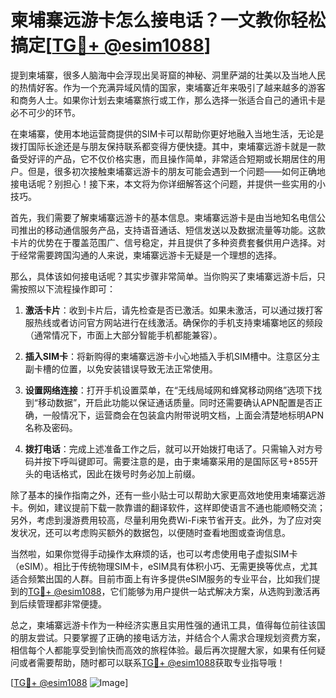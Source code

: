 # 柬埔寨远游卡怎么接电话？一文教你轻松搞定[[TG💪+ @esim1088](https://t.me/s/esim1088)]

提到柬埔寨，很多人脑海中会浮现出吴哥窟的神秘、洞里萨湖的壮美以及当地人民的热情好客。作为一个充满异域风情的国家，柬埔寨近年来吸引了越来越多的游客和商务人士。如果你计划去柬埔寨旅行或工作，那么选择一张适合自己的通讯卡是必不可少的环节。

在柬埔寨，使用本地运营商提供的SIM卡可以帮助你更好地融入当地生活，无论是拨打国际长途还是与朋友保持联系都变得方便快捷。其中，柬埔寨远游卡就是一款备受好评的产品，它不仅价格实惠，而且操作简单，非常适合短期或长期居住的用户。但是，很多初次接触柬埔寨远游卡的朋友可能会遇到一个问题——如何正确地接电话呢？别担心！接下来，本文将为你详细解答这个问题，并提供一些实用的小技巧。

首先，我们需要了解柬埔寨远游卡的基本信息。柬埔寨远游卡是由当地知名电信公司推出的移动通信服务产品，支持语音通话、短信发送以及数据流量等功能。这款卡片的优势在于覆盖范围广、信号稳定，并且提供了多种资费套餐供用户选择。对于经常需要跨国沟通的人来说，柬埔寨远游卡无疑是一个理想的选择。

那么，具体该如何接电话呢？其实步骤非常简单。当你购买了柬埔寨远游卡后，只需按照以下流程操作即可：

1. **激活卡片**：收到卡片后，请先检查是否已激活。如果未激活，可以通过拨打客服热线或者访问官方网站进行在线激活。确保你的手机支持柬埔寨地区的频段（通常情况下，市面上大部分智能手机都能兼容）。

2. **插入SIM卡**：将新购得的柬埔寨远游卡小心地插入手机SIM槽中。注意区分主副卡槽的位置，以免安装错误导致无法正常使用。

3. **设置网络连接**：打开手机设置菜单，在“无线局域网和蜂窝移动网络”选项下找到“移动数据”，开启此功能以保证通话质量。同时还需要确认APN配置是否正确，一般情况下，运营商会在包装盒内附带说明文档，上面会清楚地标明APN名称及密码。

4. **拨打电话**：完成上述准备工作之后，就可以开始拨打电话了。只需输入对方号码并按下呼叫键即可。需要注意的是，由于柬埔寨采用的是国际区号+855开头的电话格式，因此在拨号时务必加上前缀。

除了基本的操作指南之外，还有一些小贴士可以帮助大家更高效地使用柬埔寨远游卡。例如，建议提前下载一款靠谱的翻译软件，这样即使语言不通也能顺畅交流；另外，考虑到漫游费用较高，尽量利用免费Wi-Fi来节省开支。此外，为了应对突发状况，还可以考虑购买额外的数据包，以便随时查看地图或查询信息。

当然啦，如果你觉得手动操作太麻烦的话，也可以考虑使用电子虚拟SIM卡（eSIM）。相比于传统物理SIM卡，eSIM具有体积小巧、无需更换等优点，尤其适合频繁出国的人群。目前市面上有许多提供eSIM服务的专业平台，比如我们提到的[TG💪+ @esim1088](https://t.me/s/esim1088)，它们能够为用户提供一站式解决方案，从选购到激活再到后续管理都非常便捷。

总之，柬埔寨远游卡作为一种经济实惠且实用性强的通讯工具，值得每位前往该国的朋友尝试。只要掌握了正确的接电话方法，并结合个人需求合理规划资费方案，相信每个人都能享受到愉快而高效的旅程体验。最后再次提醒大家，如果有任何疑问或者需要帮助，随时都可以联系[TG💪+ @esim1088](https://t.me/s/esim1088)获取专业指导哦！

[[TG💪+ @esim1088](https://t.me/s/esim1088) ![Image](https://i.postimg.cc/4NQfJmqS/Snipaste-2025-05-13-00-14-12.png)]